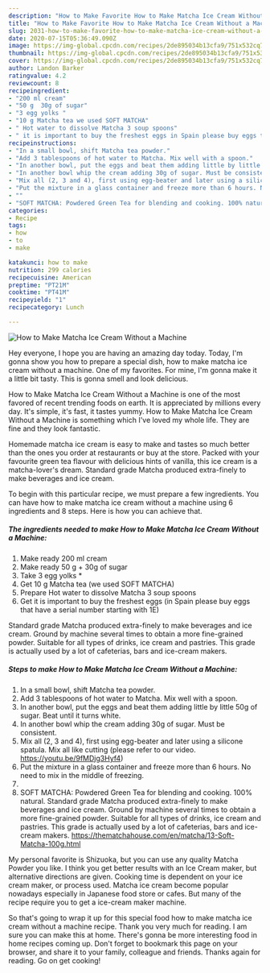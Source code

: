 ```yaml
---
description: "How to Make Favorite How to Make Matcha Ice Cream Without a Machine"
title: "How to Make Favorite How to Make Matcha Ice Cream Without a Machine"
slug: 2031-how-to-make-favorite-how-to-make-matcha-ice-cream-without-a-machine
date: 2020-07-15T05:36:49.090Z
image: https://img-global.cpcdn.com/recipes/2de895034b13cfa9/751x532cq70/how-to-make-matcha-ice-cream-without-a-machine-recipe-main-photo.jpg
thumbnail: https://img-global.cpcdn.com/recipes/2de895034b13cfa9/751x532cq70/how-to-make-matcha-ice-cream-without-a-machine-recipe-main-photo.jpg
cover: https://img-global.cpcdn.com/recipes/2de895034b13cfa9/751x532cq70/how-to-make-matcha-ice-cream-without-a-machine-recipe-main-photo.jpg
author: Landon Barker
ratingvalue: 4.2
reviewcount: 8
recipeingredient:
- "200 ml cream"
- "50 g  30g of sugar"
- "3 egg yolks "
- "10 g Matcha tea we used SOFT MATCHA"
- " Hot water to dissolve Matcha 3 soup spoons"
- " it is important to buy the freshest eggs in Spain please buy eggs that have a serial number starting with 1E"
recipeinstructions:
- "In a small bowl, shift Matcha tea powder."
- "Add 3 tablespoons of hot water to Matcha. Mix well with a spoon."
- "In another bowl, put the eggs and beat them adding little by little 50g of sugar. Beat until it turns white."
- "In another bowl whip the cream adding 30g of sugar. Must be consistent."
- "Mix all (2, 3 and 4), first using egg-beater and later using a silicone spatula. Mix all like cutting (please refer to our video. https://youtu.be/9fMDjg3Hyf4)"
- "Put the mixture in a glass container and freeze more than 6 hours. No need to mix in the middle of freezing."
- ""
- "SOFT MATCHA: Powdered Green Tea for blending and cooking. 100% natural. Standard grade Matcha produced extra-finely to make beverages and ice cream. Ground by machine several times to obtain a more fine-grained powder. Suitable for all types of drinks, ice cream and pastries. This grade is actually used by a lot of cafeterias, bars and ice-cream makers. https://thematchahouse.com/en/matcha/13-Soft-Matcha-100g.html"
categories:
- Recipe
tags:
- how
- to
- make

katakunci: how to make 
nutrition: 299 calories
recipecuisine: American
preptime: "PT21M"
cooktime: "PT41M"
recipeyield: "1"
recipecategory: Lunch

---
```



![How to Make Matcha Ice Cream Without a Machine](https://img-global.cpcdn.com/recipes/2de895034b13cfa9/751x532cq70/how-to-make-matcha-ice-cream-without-a-machine-recipe-main-photo.jpg)

Hey everyone, I hope you are having an amazing day today. Today, I'm gonna show you how to prepare a special dish, how to make matcha ice cream without a machine. One of my favorites. For mine, I'm gonna make it a little bit tasty. This is gonna smell and look delicious.

How to Make Matcha Ice Cream Without a Machine is one of the most favored of recent trending foods on earth. It is appreciated by millions every day. It's simple, it's fast, it tastes yummy. How to Make Matcha Ice Cream Without a Machine is something which I've loved my whole life. They are fine and they look fantastic.

Homemade matcha ice cream is easy to make and tastes so much better than the ones you order at restaurants or buy at the store. Packed with your favourite green tea flavour with delicious hints of vanilla, this ice cream is a matcha-lover&#39;s dream. Standard grade Matcha produced extra-finely to make beverages and ice cream.


To begin with this particular recipe, we must prepare a few ingredients. You can have how to make matcha ice cream without a machine using 6 ingredients and 8 steps. Here is how you can achieve that.

<!--inarticleads1-->

##### The ingredients needed to make How to Make Matcha Ice Cream Without a Machine:

1. Make ready 200 ml cream
1. Make ready 50 g + 30g of sugar
1. Take 3 egg yolks *
1. Get 10 g Matcha tea (we used SOFT MATCHA)
1. Prepare  Hot water to dissolve Matcha 3 soup spoons
1. Get  it is important to buy the freshest eggs (in Spain please buy eggs that have a serial number starting with 1E)


Standard grade Matcha produced extra-finely to make beverages and ice cream. Ground by machine several times to obtain a more fine-grained powder. Suitable for all types of drinks, ice cream and pastries. This grade is actually used by a lot of cafeterias, bars and ice-cream makers. 

<!--inarticleads2-->

##### Steps to make How to Make Matcha Ice Cream Without a Machine:

1. In a small bowl, shift Matcha tea powder.
1. Add 3 tablespoons of hot water to Matcha. Mix well with a spoon.
1. In another bowl, put the eggs and beat them adding little by little 50g of sugar. Beat until it turns white.
1. In another bowl whip the cream adding 30g of sugar. Must be consistent.
1. Mix all (2, 3 and 4), first using egg-beater and later using a silicone spatula. Mix all like cutting (please refer to our video. https://youtu.be/9fMDjg3Hyf4)
1. Put the mixture in a glass container and freeze more than 6 hours. No need to mix in the middle of freezing.
1. 
1. SOFT MATCHA: Powdered Green Tea for blending and cooking. 100% natural. Standard grade Matcha produced extra-finely to make beverages and ice cream. Ground by machine several times to obtain a more fine-grained powder. Suitable for all types of drinks, ice cream and pastries. This grade is actually used by a lot of cafeterias, bars and ice-cream makers. https://thematchahouse.com/en/matcha/13-Soft-Matcha-100g.html


My personal favorite is Shizuoka, but you can use any quality Matcha Powder you like. I think you get better results with an Ice Cream maker, but alternative directions are given. Cooking time is dependent on your ice cream maker, or process used. Matcha ice cream become popular nowadays especially in Japanese food store or cafes. But many of the recipe require you to get a ice-cream maker machine. 

So that's going to wrap it up for this special food how to make matcha ice cream without a machine recipe. Thank you very much for reading. I am sure you can make this at home. There's gonna be more interesting food in home recipes coming up. Don't forget to bookmark this page on your browser, and share it to your family, colleague and friends. Thanks again for reading. Go on get cooking!
